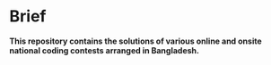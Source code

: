 # Brief

**This repository contains the solutions of various online and onsite national coding contests arranged in Bangladesh.**

